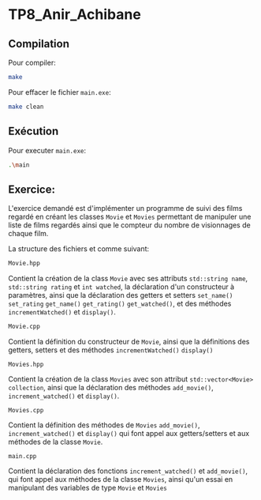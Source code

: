 # TP8_Anir_Achibane


## Compilation

Pour compiler:
```sh
make
```
Pour effacer le fichier `main.exe`:
```sh
make clean
```
## Exécution

Pour executer `main.exe`:

```sh
.\main
```

## Exercice:

L'exercice demandé est d'implémenter un programme de suivi des films regardé en créant les classes `Movie` et `Movies` permettant de manipuler une liste de films regardés ainsi que le compteur du nombre de visionnages de chaque film.

La structure des fichiers et comme suivant:

```sh
Movie.hpp
```
Contient la création de la class `Movie` avec ses attributs `std::string name`, `std::string rating` et `int watched`, la déclaration d'un constructeur à paramètres, ainsi que la déclaration des getters et setters `set_name()` `set_rating` `get_name()` `get_rating()` `get_watched()`, et des méthodes `incrementWatched()` et `display()`.

```sh
Movie.cpp
```

Contient la définition du constructeur de `Movie`, ainsi que la définitions des getters, setters et des méthodes `incrementWatched()` `display()`

```
Movies.hpp
```

Contient la création de la class `Movies` avec son attribut `std::vector<Movie> collection`, ainsi que la déclaration des méthodes `add_movie()`, `increment_watched()` et `display()`.

```
Movies.cpp
```
Contient la définition des méthodes de `Movies` `add_movie()`, `increment_watched()` et `display()` qui font appel aux getters/setters et aux méthodes de la classe `Movie`.

```
main.cpp
```

Contient la déclaration des fonctions `increment_watched()` et `add_movie()`, qui font appel aux méthodes de la classe `Movies`, ainsi qu'un essai en manipulant des variables de type `Movie` et  `Movies`
